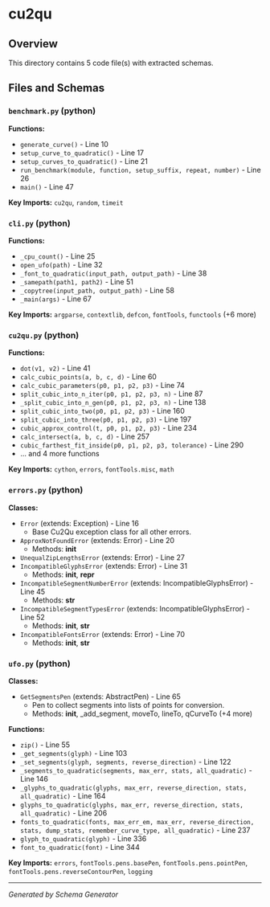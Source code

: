 # cu2qu

## Overview

This directory contains 5 code file(s) with extracted schemas.

## Files and Schemas

### `benchmark.py` (python)

**Functions:**
- `generate_curve()` - Line 10
- `setup_curve_to_quadratic()` - Line 17
- `setup_curves_to_quadratic()` - Line 21
- `run_benchmark(module, function, setup_suffix, repeat, number)` - Line 26
- `main()` - Line 47

**Key Imports:** `cu2qu`, `random`, `timeit`

### `cli.py` (python)

**Functions:**
- `_cpu_count()` - Line 25
- `open_ufo(path)` - Line 32
- `_font_to_quadratic(input_path, output_path)` - Line 38
- `_samepath(path1, path2)` - Line 51
- `_copytree(input_path, output_path)` - Line 58
- `_main(args)` - Line 67

**Key Imports:** `argparse`, `contextlib`, `defcon`, `fontTools`, `functools` (+6 more)

### `cu2qu.py` (python)

**Functions:**
- `dot(v1, v2)` - Line 41
- `calc_cubic_points(a, b, c, d)` - Line 60
- `calc_cubic_parameters(p0, p1, p2, p3)` - Line 74
- `split_cubic_into_n_iter(p0, p1, p2, p3, n)` - Line 87
- `_split_cubic_into_n_gen(p0, p1, p2, p3, n)` - Line 138
- `split_cubic_into_two(p0, p1, p2, p3)` - Line 160
- `split_cubic_into_three(p0, p1, p2, p3)` - Line 197
- `cubic_approx_control(t, p0, p1, p2, p3)` - Line 234
- `calc_intersect(a, b, c, d)` - Line 257
- `cubic_farthest_fit_inside(p0, p1, p2, p3, tolerance)` - Line 290
- ... and 4 more functions

**Key Imports:** `cython`, `errors`, `fontTools.misc`, `math`

### `errors.py` (python)

**Classes:**
- `Error` (extends: Exception) - Line 16
  - Base Cu2Qu exception class for all other errors.
- `ApproxNotFoundError` (extends: Error) - Line 20
  - Methods: __init__
- `UnequalZipLengthsError` (extends: Error) - Line 27
- `IncompatibleGlyphsError` (extends: Error) - Line 31
  - Methods: __init__, __repr__
- `IncompatibleSegmentNumberError` (extends: IncompatibleGlyphsError) - Line 45
  - Methods: __str__
- `IncompatibleSegmentTypesError` (extends: IncompatibleGlyphsError) - Line 52
  - Methods: __init__, __str__
- `IncompatibleFontsError` (extends: Error) - Line 70
  - Methods: __init__, __str__

### `ufo.py` (python)

**Classes:**
- `GetSegmentsPen` (extends: AbstractPen) - Line 65
  - Pen to collect segments into lists of points for conversion.
  - Methods: __init__, _add_segment, moveTo, lineTo, qCurveTo (+4 more)

**Functions:**
- `zip()` - Line 55
- `_get_segments(glyph)` - Line 103
- `_set_segments(glyph, segments, reverse_direction)` - Line 122
- `_segments_to_quadratic(segments, max_err, stats, all_quadratic)` - Line 146
- `_glyphs_to_quadratic(glyphs, max_err, reverse_direction, stats, all_quadratic)` - Line 164
- `glyphs_to_quadratic(glyphs, max_err, reverse_direction, stats, all_quadratic)` - Line 206
- `fonts_to_quadratic(fonts, max_err_em, max_err, reverse_direction, stats, dump_stats, remember_curve_type, all_quadratic)` - Line 237
- `glyph_to_quadratic(glyph)` - Line 336
- `font_to_quadratic(font)` - Line 344

**Key Imports:** `errors`, `fontTools.pens.basePen`, `fontTools.pens.pointPen`, `fontTools.pens.reverseContourPen`, `logging`

---
*Generated by Schema Generator*